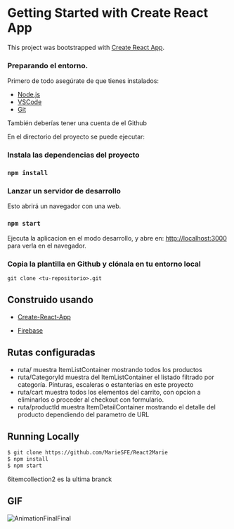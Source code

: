 # Getting Started with Create React App

This project was bootstrapped with [Create React App](https://github.com/facebook/create-react-app).

### Preparando el entorno.
Primero de todo asegúrate de que tienes instalados:

- [Node.js](https://nodejs.org/es/)
- [VSCode](https://code.visualstudio.com/)
- [Git](https://git-scm.com/)

También deberías tener una cuenta de el Github

En el directorio del proyecto se puede ejecutar: 

### Instala las dependencias del proyecto 
### `npm install`

### Lanzar un servidor de desarrollo 
Esto abrirá un navegador con una web.
### `npm start`
Ejecuta la aplicacion en el modo desarrollo, y abre en:
[http://localhost:3000](http://localhost:3000) para verla en el navegador.

### Copia la plantilla en Github y clónala en tu entorno local 
```
git clone <tu-repositorio>.git
```

## Construido usando

- [Create-React-App](https://create-react-app.dev/)

- [Firebase](https://firebase.com)


## Rutas configuradas 
- ruta/ muestra ItemListContainer mostrando todos los productos
- ruta/CategoryId muestra del ItemListContainer el listado filtrado por categoría. Pinturas, escaleras o estanterías en este proyecto 
- ruta/cart muestra todos los elementos del carrito, con opcion a eliminarlos o proceder al checkout con formulario. 
- ruta/productId muestra ItemDetailContainer mostrando el detalle del producto dependiendo del parametro de URL

## Running Locally

```bash
$ git clone https://github.com/MarieSFE/React2Marie
$ npm install
$ npm start
```
6itemcollection2 es la ultima branck

## GIF

![AnimationFinalFinal](https://user-images.githubusercontent.com/95248844/188329837-7779ddde-dee2-48d0-8df3-b10c21576f9c.gif)





